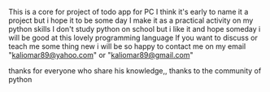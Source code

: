 This is a core for project of todo app for PC
I think it's early to name it a project but i hope it to be some day 
I make it as a practical activity on my python skills 
I don't study python on school but i like it and hope someday i will be good at this lovely programming language 
If you want to discuss or teach me some thing new i will be so happy to contact me on my email "kaliomar89@yahoo.com" or "kaliomar89@gmail.com"

thanks for everyone who share his knowledge,, 
thanks to the community of python